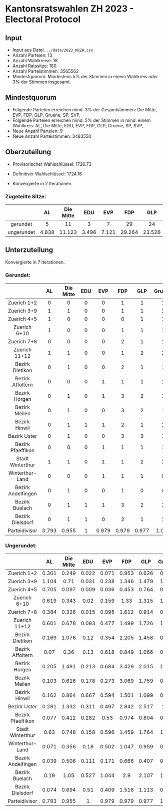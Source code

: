 # Kantonsratswahlen ZH 2023 - Electoral Protocol
## Input
* Input aus Datei: `../data/2023_KRZH.csv`
* Anzahl Parteien: 13
* Anzahl Wahlkreise: 18
* Anzahl Ratssitze: 180
* Anzahl Parteistimmen: 3565562
* Mindestquorum: Mindestens 5% der Stimmen in einem Wahlkreis *oder* 3% der Stimmen insgesamt.

## Mindestquorum
* Folgende Parteien erreichen mind. 3% der Gesamtstimmen: Die Mitte, EVP, FDP, GLP, Gruene, SP, SVP, 
* Folgende Parteien erreichen mind. 5% der Stimmen in mind. einem Wahlkreis: AL, Die Mitte, EDU, EVP, FDP, GLP, Gruene, SP, SVP, 
* Neue Anzahl Parteien: 9
* Neue Anzahl Parteistimmen: 3483550

## Oberzuteilung
* Provisorischer Wahlschlüssel: 1726.73

* Definitiver Wahlschlüssel: 1724.16
* Konvergierte in 2 Iterationen.

### Zugeteilte Sitze:
  |  | AL | Die Mitte | EDU | EVP | FDP | GLP | Gruene | SP | SVP | 
  |:---:|:---:|:---:|:---:|:---:|:---:|:---:|:---:|:---:|:---:|
  | gerundet | 5 | 11 | 3 | 7 | 29 | 24 | 19 | 36 | 46 | 
  | ungerundet | 4.838 | 11.123 | 3.496 | 7.121 | 29.264 | 23.526 | 19.256 | 35.658 | 45.986 | 

## Unterzuteilung
Konvergierte in 7 Iterationen.

### Gerundet: 
|  | AL | Die Mitte | EDU | EVP | FDP | GLP | Gruene | SP | SVP |  Wahlkreisdivisor |
|:---:|:---:|:---:|:---:|:---:|:---:|:---:|:---:|:---:|:---:|:---:|
| Zuerich 1+2 | 0 | 0 | 0 | 0 | 1 | 1 | 1 | 1 | 1 | 9160.5 |
Zuerich 3+9 | 1 | 1 | 0 | 0 | 1 | 1 | 2 | 4 | 2 | 21063.9 |
Zuerich 4+5 | 1 | 0 | 0 | 0 | 0 | 1 | 1 | 2 | 0 | 9518.3 |
Zuerich 6+10 | 1 | 0 | 0 | 0 | 1 | 1 | 1 | 3 | 1 | 17495.1 |
Zuerich 7+8 | 0 | 0 | 0 | 0 | 2 | 1 | 1 | 1 | 1 | 13797 |
Zuerich 11+12 | 1 | 1 | 0 | 0 | 1 | 2 | 2 | 3 | 2 | 15234.8 |
Bezirk Dietikon | 0 | 1 | 0 | 0 | 2 | 1 | 1 | 2 | 4 | 12707.9 |
Bezirk Affoltern | 0 | 0 | 0 | 1 | 1 | 1 | 1 | 1 | 2 | 12829.3 |
Bezirk Horgen | 0 | 1 | 0 | 1 | 3 | 2 | 1 | 3 | 4 | 23942.7 |
Bezirk Meilen | 0 | 1 | 0 | 0 | 3 | 2 | 1 | 2 | 3 | 26612.8 |
Bezirk Hinwil | 0 | 1 | 1 | 1 | 2 | 1 | 1 | 1 | 3 | 20550.6 |
Bezirk Uster | 0 | 1 | 0 | 0 | 3 | 3 | 1 | 3 | 5 | 24952.6 |
Bezirk Pfaeffikon | 0 | 0 | 0 | 1 | 1 | 1 | 1 | 1 | 2 | 13682.5 |
Stadt Winterthur | 1 | 1 | 0 | 1 | 1 | 2 | 2 | 3 | 2 | 27462.1 |
Winterthur-Land | 0 | 0 | 0 | 1 | 1 | 1 | 0 | 1 | 3 | 13948.2 |
Bezirk Andelfingen | 0 | 1 | 0 | 0 | 1 | 0 | 0 | 1 | 1 | 8051.2 |
Bezirk Buelach | 0 | 1 | 1 | 1 | 3 | 2 | 1 | 3 | 6 | 24997.3 |
Bezirk Dielsdorf | 0 | 1 | 1 | 0 | 2 | 1 | 1 | 1 | 4 | 14617.6 |
| Parteidivisor | 0.793 | 0.955 | 1 | 0.979 | 0.979 | 0.977 | 1.083 | 1.045 | 1.03 | |


### Ungerundet: 
|  | AL | Die Mitte | EDU | EVP | FDP | GLP | Gruene | SP | SVP |  Wahlkreisdivisor |
|:---:|:---:|:---:|:---:|:---:|:---:|:---:|:---:|:---:|:---:|:---:|
| Zuerich 1+2 | 0.301 | 0.249 | 0.022 | 0.071 | 0.953 | 0.626 | 0.684 | 1.149 | 0.617 | 9160.5 |
Zuerich 3+9 | 1.104 | 0.71 | 0.031 | 0.238 | 1.346 | 1.479 | 1.623 | 3.598 | 1.521 | 21063.9 |
Zuerich 4+5 | 0.705 | 0.097 | 0.009 | 0.036 | 0.453 | 0.764 | 0.742 | 1.641 | 0.327 | 9518.3 |
Zuerich 6+10 | 0.619 | 0.343 | 0.02 | 0.159 | 1.33 | 1.315 | 1.409 | 2.652 | 0.981 | 17495.1 |
Zuerich 7+8 | 0.384 | 0.326 | 0.015 | 0.095 | 1.612 | 0.914 | 0.653 | 1.388 | 0.721 | 13797 |
Zuerich 11+12 | 0.601 | 0.678 | 0.093 | 0.477 | 1.499 | 1.726 | 1.501 | 3.007 | 2.211 | 15234.8 |
Bezirk Dietikon | 0.169 | 1.076 | 0.12 | 0.354 | 2.205 | 1.458 | 0.719 | 1.843 | 3.597 | 12707.9 |
Bezirk Affoltern | 0.07 | 0.36 | 0.13 | 0.618 | 0.849 | 1.066 | 0.612 | 1.037 | 1.939 | 12829.3 |
Bezirk Horgen | 0.205 | 1.491 | 0.213 | 0.684 | 3.429 | 2.015 | 1.357 | 2.515 | 3.893 | 23942.7 |
Bezirk Meilen | 0.103 | 0.616 | 0.178 | 0.273 | 3.069 | 1.759 | 0.844 | 1.6 | 3.267 | 26612.8 |
Bezirk Hinwil | 0.162 | 0.864 | 0.667 | 0.594 | 1.501 | 1.099 | 0.929 | 1.495 | 3.497 | 20550.6 |
Bezirk Uster | 0.281 | 1.332 | 0.311 | 0.497 | 2.842 | 2.517 | 1.38 | 2.707 | 4.529 | 24952.6 |
Bezirk Pfaeffikon | 0.077 | 0.412 | 0.282 | 0.53 | 0.974 | 0.804 | 0.559 | 0.9 | 2.352 | 13682.5 |
Stadt Winterthur | 0.63 | 0.748 | 0.158 | 0.596 | 1.459 | 1.764 | 1.541 | 2.847 | 1.975 | 27462.1 |
Winterthur-Land | 0.071 | 0.356 | 0.18 | 0.502 | 1.047 | 0.959 | 0.499 | 0.786 | 2.507 | 13948.2 |
Bezirk Andelfingen | 0.039 | 0.506 | 0.111 | 0.171 | 0.666 | 0.407 | 0.295 | 0.53 | 1.481 | 8051.2 |
Bezirk Buelach | 0.19 | 1.05 | 0.527 | 1.044 | 2.9 | 2.107 | 1.258 | 2.703 | 6.148 | 24997.3 |
Bezirk Dielsdorf | 0.074 | 0.694 | 0.51 | 0.409 | 1.518 | 1.113 | 0.815 | 1.299 | 4.447 | 14617.6 |
| Parteidivisor | 0.793 | 0.955 | 1 | 0.979 | 0.979 | 0.977 | 1.083 | 1.045 | 1.03 | |


